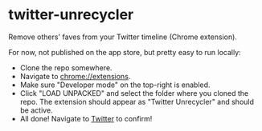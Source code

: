 twitter-unrecycler
==================

Remove others' faves from your Twitter timeline (Chrome extension).

For now, not published on the app store, but pretty easy to run locally:

* Clone the repo somewhere.
* Navigate to [chrome://extensions](chrome://extensions).
* Make sure "Developer mode" on the top-right is enabled.
* Click "LOAD UNPACKED" and select the folder where you cloned the repo. The extension should appear as "Twitter Unrecycler" and should be active.
* All done! Navigate to [Twitter](https://twitter.com) to confirm!
